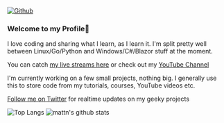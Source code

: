 [![Github](https://img.shields.io/github/followers/jeremymorgan?label=Follow&style=social)](https://github.com/jeremymorgan)

### Welcome to my Profile👋

I love coding and sharing what I learn, as I learn it. I'm split pretty well between Linux/Go/Python and Windows/C#/Blazor stuff at the moment. 

You can catch [my live streams here](https://www.twitch.tv/jeremymorgan) or check out my [YouTube Channel](https://www.youtube.com/jeremymorgan)

I'm currently working on a few small projects, nothing big. I generally use this to store code from my tutorials, courses, YouTube videos etc. 

[Follow me on Twitter](https://www.twitter.com/JeremyCMorgan) for realtime updates on my geeky projects

![Top Langs](https://github-readme-stats.vercel.app/api/top-langs/?username=jeremymorgan&hide=html)
![mattn's github stats](https://github-readme-stats.vercel.app/api?username=jeremymorgan&show_icons=true&count_private=true&line_height=40)

<!--
**JeremyMorgan/JeremyMorgan** is a ✨ _special_ ✨ repository because its `README.md` (this file) appears on your GitHub profile.




Here are some ideas to get you started:

- 🔭 I’m currently working on ...
- 🌱 I’m currently learning ...
- 👯 I’m looking to collaborate on ...
- 🤔 I’m looking for help with ...
- 💬 Ask me about ...
- 📫 How to reach me: ...
- 😄 Pronouns: ...
- ⚡ Fun fact: ...
-->
